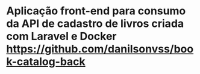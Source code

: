 # Aplicação front-end para consumo da API de cadastro de livros criada com Laravel e Docker https://github.com/danilsonvss/book-catalog-back
